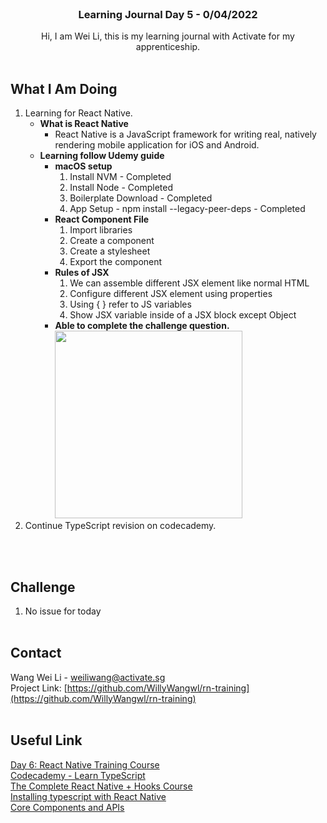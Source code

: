 <br />
<div align="center">

  <h3 align="center">Learning Journal Day 5 - 0/04/2022</h3>

  <p align="center">
    Hi, I am Wei Li, this is my learning journal with Activate for my apprenticeship. 
    <br /><br />
  </p>
</div>

<!-- What I Am Doing -->

## What I Am Doing

<oL>
  <li>    
    Learning for React Native.
    <ul>
        <li>
            <b>What is React Native</b> <br />
            <ul>
                <li>React Native is a JavaScript framework for writing real, natively rendering mobile application for iOS and Android.
                </li>
            </ul>
        </li>
        <li>
            <b>Learning follow Udemy guide</b>
            <ul>
                <li><b>macOS setup</b>
                <ol>
                    <li>Install NVM - Completed</li>
                    <li>Install Node - Completed</li>
                    <li>Boilerplate Download - Completed</li>
                    <li>App Setup - npm install --legacy-peer-deps  - Completed</li>
                </ol>
                </li>
                <li><b>React Component File</b>
                <ol>
                    <li>Import libraries</li>
                    <li>Create a component</li>
                    <li>Create a stylesheet</li>
                    <li>Export the component</li>
                </ol>
                </li>
                <li><b>Rules of JSX</b>
                <ol>
                    <li>We can assemble different JSX element like normal HTML</li>
                    <li>Configure different JSX element using properties</li>
                    <li>Using { } refer to JS variables</li>
                    <li>Show JSX variable inside of a JSX block except Object</li>
                </ol>
                </li>
                <li><b>Able to complete the challenge question.</b><br />
                <img src="./img/rnChallenge1.jpeg" width="300"/>
            </ul>
        </li>
    </ul>
    </li>
    <li>
        Continue TypeScript revision on codecademy.
    </li>
</ol>
<br /><br />

<!-- Challenge -->

## Challenge

1. No issue for today
   <br /><br />

<!-- CONTACT -->

## Contact

Wang Wei Li - weiliwang@activate.sg<br />
Project Link: [https://github.com/WillyWangwl/rn-training](https://github.com/WillyWangwl/rn-training)
<br /><br />

<!-- Useful Link -->

## Useful Link

[Day 6: React Native Training Course](https://docs.google.com/document/d/1fa032pQuv8I8gXU7pqMd20sJfbnJZnPqVqdSlo9_v8s/edit#)<br />
[Codecademy - Learn TypeScript](https://www.codecademy.com/learn/learn-typescript)<br />
[The Complete React Native + Hooks Course](https://www.udemy.com/course/the-complete-react-native-and-redux-course/learn/lecture/15706402#overview)<br />
[Installing typescript with React Native](https://reactnative.dev/docs/typescript)<br />
[Core Components and APIs](https://reactnative.dev/docs/0.67/components-and-apis)<br />
